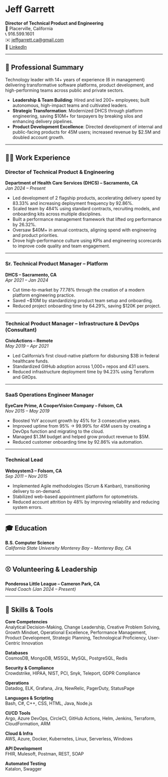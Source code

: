 # Jeff Garrett  
**Director of Technical Product and Engineering**  
📍 Placerville, California  
📞 916.599.1601  
✉️ jeffgarrett.ca@gmail.com  
🔗 [LinkedIn](https://www.linkedin.com/in/jeffgarrett-ca)

---

## 🧭 Professional Summary

Technology leader with 14+ years of experience (6 in management) delivering transformative software platforms, product development, and high-performing teams across public and private sectors.

- **Leadership & Team Building**: Hired and led 200+ employees; built autonomous, high-impact teams and cultivated leaders.
- **Strategic Transformation**: Modernized DHCS through platform engineering, saving $10M+ for taxpayers by breaking silos and enhancing delivery pipelines.
- **Product Development Excellence**: Directed development of internal and public-facing products for 45M users; increased revenue by $2.5M and doubled account growth.

---

## 🧑‍💼 Work Experience

### **Director of Technical Product & Engineering**  
**Department of Health Care Services (DHCS) – Sacramento, CA**  
*Jan 2024 – Present*

- Led development of 2 flagship products, accelerating delivery speed by 83.33% and increasing deployment frequency by 92.86%.
- Scaled team by 484% using standard contracts, recruiting models, and onboarding kits across multiple disciplines.
- Built a performance management framework that lifted org performance by 26.32%.
- Oversaw $40M+ in annual contracts, aligning spend with engineering and product priorities.
- Drove high-performance culture using KPIs and engineering scorecards to improve code quality and team engagement.

---

### **Sr. Technical Product Manager – Platform**  
**DHCS – Sacramento, CA**  
*Apr 2021 – Jan 2024*

- Cut time-to-market by 77.78% through the creation of a modern platform engineering practice.
- Saved ~$10M by standardizing product team setup and onboarding.
- Reduced project onboarding time by 64.29%, saving $120K per project.

---

### **Technical Product Manager – Infrastructure & DevOps (Consultant)**  
**CivicActions – Remote**  
*May 2019 – Apr 2021*

- Led California’s first cloud-native platform for disbursing $3B in federal healthcare funds.
- Standardized GitHub adoption across 1,000+ repos and 431 users.
- Reduced infrastructure deployment time by 94.23% using Terraform and GitOps.

---

### **SaaS Operations Engineer Manager**  
**EyeCare Prime, A CooperVision Company – Folsom, CA**  
*Nov 2015 – May 2019*

- Boosted YoY account growth by 45% for 3 consecutive years.
- Improved uptime from 95% → 99.99% for 45M users by creating a DevOps function and migrating to the cloud.
- Managed $1.3M budget and helped grow product revenue to $5M.
- Reduced customer onboarding time by 92.86% via automation.

---

### **Technical Lead**  
**Websystem3 – Folsom, CA**  
*Sep 2011 – Nov 2015*

- Implemented Agile methodologies (Scrum & Kanban), transitioning delivery to on-demand.
- Stabilized web-based appointment platform for optometrists.
- Reduced account attrition by 48% by improving reliability and reducing system errors.

---

## 🎓 Education

**B.S. Computer Science**  
*California State University Monterey Bay – Monterey Bay, CA*

---

## ⚾ Volunteering & Leadership

**Ponderosa Little League – Cameron Park, CA**  
*Head Coach (Jan 2024 – Present)*

---

## 🧠 Skills & Tools

**Core Competencies**  
Analytical Decision-Making, Change Leadership, Creative Problem Solving, Growth Mindset, Operational Excellence, Performance Management, Product Development, Strategic Planning, Technological Proficiency, User-Centric Innovation

**Databases**  
CosmosDB, MongoDB, MSSQL, MySQL, PostgreSQL, Redis

**Security & Compliance**  
Crowdstrike, HIPAA, NIST, PCI, Snyk, Teleport, GDPR Compliance

**Operations**  
Datadog, ELK, Grafana, Jira, NewRelic, PagerDuty, StatusPage

**Languages & Scripting**  
Bash, C#, C++, CSS, HTML, Java, Node.js

**CI/CD Tools**  
Argo, Azure DevOps, CircleCI, GitHub Actions, Helm, Jenkins, Terraform, CloudFormation, ARM

**Cloud & Infra**  
AWS, Azure, Docker, Kubernetes, Linux, Serverless, Windows

**API Development**  
FHIR, Mulesoft, Postman, REST, SOAP

**Automated Testing**  
Katalon, Swagger

